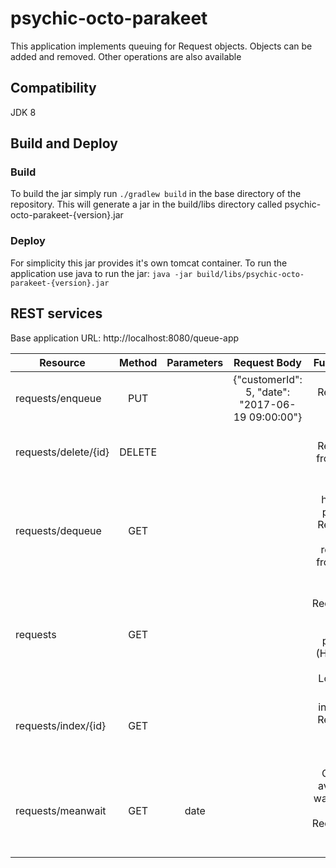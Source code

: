 # psychic-octo-parakeet

This application implements queuing for Request objects. Objects can be added and removed. Other operations are also available

## Compatibility
 JDK 8
 
## Build and Deploy
### Build
To build the jar simply run `./gradlew build` in the base directory of the repository. This will generate a jar in the build/libs directory called psychic-octo-parakeet-{version}.jar

### Deploy
For simplicity this jar provides it's own tomcat container. To run the application use java to run the jar: `java -jar build/libs/psychic-octo-parakeet-{version}.jar`

## REST services
Base application URL: http://localhost:8080/queue-app

| Resource        | Method           | Parameters  | Request Body   | Function |
| ------------- |:-------------:|:-----:|:-------------:| --------:|
| requests/enqueue      | PUT |   | {"customerId": 5, "date": "2017-06-19 09:00:00"} | Add Request to the queue |
| requests/delete/{id}      | DELETE |       |       | Delete Request from the queue |
| requests/dequeue      | GET     |      |      | Get highest priority Request and remove from the queue | 
| requests             | GET   |      |       | Get all Requests sorted by priority (Highest to Lowest) |
| requests/index/{id}  | GET  |       |      | Get index of Request with given {id} |
| requests/meanwait    | GET  | date  |      | Get the average wait time for all Requests in the queue |
